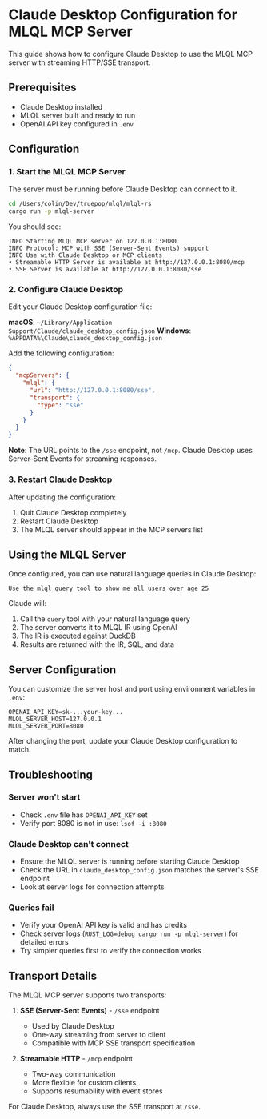 # Claude Desktop Configuration for MLQL MCP Server

This guide shows how to configure Claude Desktop to use the MLQL MCP server with streaming HTTP/SSE transport.

## Prerequisites

- Claude Desktop installed
- MLQL server built and ready to run
- OpenAI API key configured in `.env`

## Configuration

### 1. Start the MLQL MCP Server

The server must be running before Claude Desktop can connect to it.

```bash
cd /Users/colin/Dev/truepop/mlql/mlql-rs
cargo run -p mlql-server
```

You should see:
```
INFO Starting MLQL MCP server on 127.0.0.1:8080
INFO Protocol: MCP with SSE (Server-Sent Events) support
INFO Use with Claude Desktop or MCP clients
• Streamable HTTP Server is available at http://127.0.0.1:8080/mcp
• SSE Server is available at http://127.0.0.1:8080/sse
```

### 2. Configure Claude Desktop

Edit your Claude Desktop configuration file:

**macOS**: `~/Library/Application Support/Claude/claude_desktop_config.json`
**Windows**: `%APPDATA%\Claude\claude_desktop_config.json`

Add the following configuration:

```json
{
  "mcpServers": {
    "mlql": {
      "url": "http://127.0.0.1:8080/sse",
      "transport": {
        "type": "sse"
      }
    }
  }
}
```

**Note**: The URL points to the `/sse` endpoint, not `/mcp`. Claude Desktop uses Server-Sent Events for streaming responses.

### 3. Restart Claude Desktop

After updating the configuration:
1. Quit Claude Desktop completely
2. Restart Claude Desktop
3. The MLQL server should appear in the MCP servers list

## Using the MLQL Server

Once configured, you can use natural language queries in Claude Desktop:

```
Use the mlql query tool to show me all users over age 25
```

Claude will:
1. Call the `query` tool with your natural language query
2. The server converts it to MLQL IR using OpenAI
3. The IR is executed against DuckDB
4. Results are returned with the IR, SQL, and data

## Server Configuration

You can customize the server host and port using environment variables in `.env`:

```env
OPENAI_API_KEY=sk-...your-key...
MLQL_SERVER_HOST=127.0.0.1
MLQL_SERVER_PORT=8080
```

After changing the port, update your Claude Desktop configuration to match.

## Troubleshooting

### Server won't start
- Check `.env` file has `OPENAI_API_KEY` set
- Verify port 8080 is not in use: `lsof -i :8080`

### Claude Desktop can't connect
- Ensure the MLQL server is running before starting Claude Desktop
- Check the URL in `claude_desktop_config.json` matches the server's SSE endpoint
- Look at server logs for connection attempts

### Queries fail
- Verify your OpenAI API key is valid and has credits
- Check server logs (`RUST_LOG=debug cargo run -p mlql-server`) for detailed errors
- Try simpler queries first to verify the connection works

## Transport Details

The MLQL MCP server supports two transports:

1. **SSE (Server-Sent Events)** - `/sse` endpoint
   - Used by Claude Desktop
   - One-way streaming from server to client
   - Compatible with MCP SSE transport specification

2. **Streamable HTTP** - `/mcp` endpoint
   - Two-way communication
   - More flexible for custom clients
   - Supports resumability with event stores

For Claude Desktop, always use the SSE transport at `/sse`.
